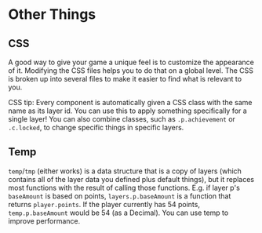 # Other Things

## CSS

A good way to give your game a unique feel is to customize the appearance of it. Modifying the CSS files helps you to do that on a global level. The CSS is broken up into several files to make it easier to find what is relevant to you.

CSS tip: Every component is automatically given a CSS class with the same name as its layer id. You can use this to apply something specifically for a single layer! You can also combine classes, such as `.p.achievement` or `.c.locked`, to change specific things in specific layers.

## Temp

`temp`/`tmp` (either works) is a data structure that is a copy of layers (which contains all of the layer data you defined plus default things), but it replaces most functions with the result of calling those functions. E.g. if layer p's `baseAmount` is based on points, `layers.p.baseAmount` is a function that returns `player.points`. If the player currently has 54 points, `temp.p.baseAmount` would be 54 (as a Decimal). You can use temp to improve performance.
